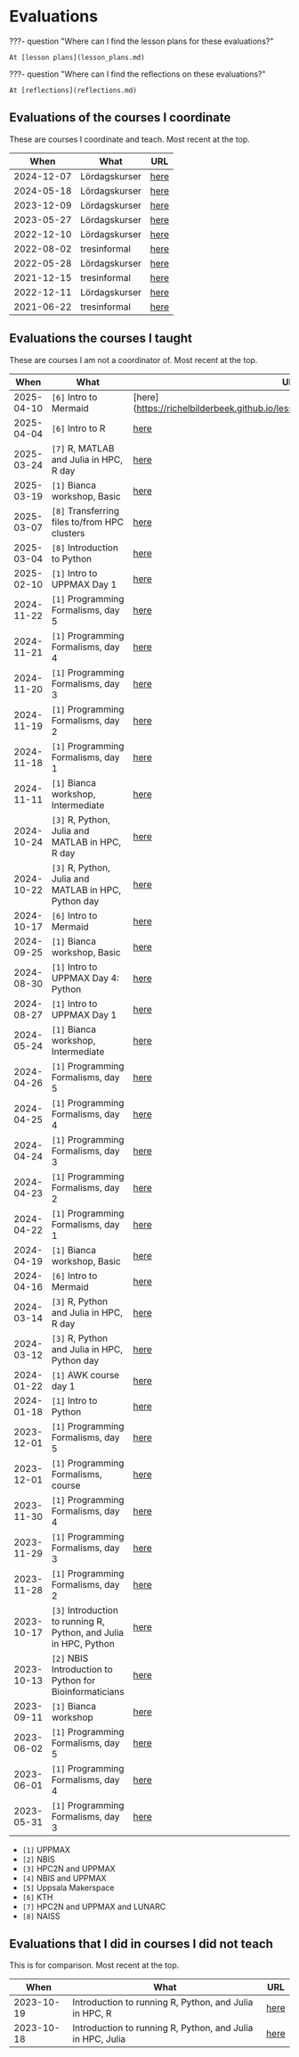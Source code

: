 # Evaluations

???- question "Where can I find the lesson plans for these evaluations?"

    At [lesson plans](lesson_plans.md)

???- question "Where can I find the reflections on these evaluations?"

    At [reflections](reflections.md)

## Evaluations of the courses I coordinate

These are courses I coordinate and teach.
Most recent at the top.

When      |What                                                     |URL
----------|---------------------------------------------------------|-----
2024-12-07|Lördagskurser                                            |[here](https://uppsala-makerspace.github.io/loerdagskurser/data/utvaerderingar/20241207/)
2024-05-18|Lördagskurser                                            |[here](https://uppsala-makerspace.github.io/loerdagskurser/data/utvaerderingar/20240518/)
2023-12-09|Lördagskurser                                            |[here](https://uppsala-makerspace.github.io/loerdagskurser/data/utvaerderingar/20231209/)
2023-05-27|Lördagskurser                                            |[here](https://uppsala-makerspace.github.io/loerdagskurser/data/utvaerderingar/20230527/)
2022-12-10|Lördagskurser                                            |[here](https://uppsala-makerspace.github.io/loerdagskurser/data/utvaerderingar/20221210/)
2022-08-02|tresinformal                                             |[here](https://github.com/tresinformal/drakkar/blob/master/doc/20220802_tresinformal_evaluation.md)
2022-05-28|Lördagskurser                                            |[here](https://uppsala-makerspace.github.io/loerdagskurser/data/utvaerderingar/20220528/)
2021-12-15|tresinformal                                             |[here](https://github.com/tresinformal/drakkar/blob/master/doc/20211215_tresinformal_evaluation.md)
2022-12-11|Lördagskurser                                            |[here](https://uppsala-makerspace.github.io/loerdagskurser/data/utvaerderingar/20211211/)
2021-06-22|tresinformal                                             |[here](https://github.com/tresinformal/drakkar/blob/master/doc/20210622_tresinformal_evaluation.md)

## Evaluations the courses I taught

These are courses I am not a coordinator of.
Most recent at the top.

When      |What                                                              |URL
----------|------------------------------------------------------------------|----------------------------------------
2025-04-10|`[6]` Intro to Mermaid                                            |[here](<https://richelbilderbeek.github.io/lesson_mermaid/evaluations/20250410/>
2025-04-04|`[6]` Intro to R                                                  |[here](https://richelbilderbeek.github.io/intro_r_course/evaluations/20250404/)
2025-03-24|`[7]` R, MATLAB and Julia in HPC, R day                           |[here](https://github.com/UPPMAX/R-matlab-julia-HPC/tree/main/evaluations/20250324)
2025-03-19|`[1]` Bianca workshop, Basic                                      |[here](https://uppmax.github.io/bianca_workshops/evaluations/20250319)
2025-03-07|`[8]` Transferring files to/from HPC clusters                     |[here](https://uppmax.github.io/naiss_file_transfer_course/evaluations/20250307/)
2025-03-04|`[8]` Introduction to Python                                      |[here](https://uppmax.github.io/naiss_intro_python/evaluations/20250304/)
2025-02-10|`[1]` Intro to UPPMAX Day 1                                       |[here](https://uppmax.github.io/uppmax_intro_day_1/evaluations/20250210/)
2024-11-22|`[1]` Programming Formalisms, day 5                               |[here](https://uppmax.github.io/programming_formalisms/evaluations/2024_autumn/20241122/)
2024-11-21|`[1]` Programming Formalisms, day 4                               |[here](https://uppmax.github.io/programming_formalisms/evaluations/2024_autumn/20241121/)
2024-11-20|`[1]` Programming Formalisms, day 3                               |[here](https://uppmax.github.io/programming_formalisms/evaluations/2024_autumn/20241120/)
2024-11-19|`[1]` Programming Formalisms, day 2                               |[here](https://uppmax.github.io/programming_formalisms/evaluations/2024_autumn/20241119/)
2024-11-18|`[1]` Programming Formalisms, day 1                               |[here](https://uppmax.github.io/programming_formalisms/evaluations/2024_autumn/20241118/)
2024-11-11|`[1]` Bianca workshop, Intermediate                               |[here](https://uppmax.github.io/bianca_workshops/evaluations/20241111)
2024-10-24|`[3]` R, Python, Julia and MATLAB in HPC, R day                   |[here](https://github.com/UPPMAX/R-python-julia-matlab-HPC/tree/main/evaluations/20241024)
2024-10-22|`[3]` R, Python, Julia and MATLAB in HPC, Python day              |[here](https://github.com/UPPMAX/R-python-julia-matlab-HPC/tree/main/evaluations/20241022)
2024-10-17|`[6]` Intro to Mermaid                                            |[here](https://richelbilderbeek.github.io/lesson_mermaid/evaluations/20241017/)
2024-09-25|`[1]` Bianca workshop, Basic                                      |[here](https://uppmax.github.io/bianca_workshops/evaluations/20240925)
2024-08-30|`[1]` Intro to UPPMAX Day 4: Python                               |[here](https://uppmax.github.io/naiss_intro_python/evaluations/20240830)
2024-08-27|`[1]` Intro to UPPMAX Day 1                                       |[here](https://uppmax.github.io/uppmax_intro_day_1/evaluations/20240827/)
2024-05-24|`[1]` Bianca workshop, Intermediate                               |[here](https://uppmax.github.io/bianca_workshops/evaluations/20240524)
2024-04-26|`[1]` Programming Formalisms, day 5                               |[here](https://uppmax.github.io/programming_formalisms/evaluations/2024_summer/20240426/)
2024-04-25|`[1]` Programming Formalisms, day 4                               |[here](https://uppmax.github.io/programming_formalisms/evaluations/2024_summer/20240425/)
2024-04-24|`[1]` Programming Formalisms, day 3                               |[here](https://uppmax.github.io/programming_formalisms/evaluations/2024_summer/20240424/)
2024-04-23|`[1]` Programming Formalisms, day 2                               |[here](https://uppmax.github.io/programming_formalisms/evaluations/2024_summer/20240423/)
2024-04-22|`[1]` Programming Formalisms, day 1                               |[here](https://uppmax.github.io/programming_formalisms/evaluations/2024_summer/20240422/)
2024-04-19|`[1]` Bianca workshop, Basic                                      |[here](https://uppmax.github.io/bianca_workshops/evaluations/20240419)
2024-04-16|`[6]` Intro to Mermaid                                            |[here](https://richelbilderbeek.github.io/lesson_mermaid/evaluations/20240416/)
2024-03-14|`[3]` R, Python and Julia in HPC, R day                           |[here](https://github.com/UPPMAX/R-python-julia-matlab-HPC/raw/main/evaluations/20240314/Introduction%20to%20running%20R,%20Python,%20and%20Julia%20in%20HPC,%2012-14%20March%202024%20-%20DAY%203%20(R)%20(1-13).xlsx)
2024-03-12|`[3]` R, Python and Julia in HPC, Python day                      |[here](https://github.com/UPPMAX/R-python-julia-matlab-HPC/raw/main/evaluations/20240312/Introduction%20to%20running%20R,%20Python,%20and%20Julia%20in%20HPC,%2012-14%20March%202024%20-%20DAY%201%20(Python)(1-25).xlsx)
2024-01-22|`[1]` AWK course day 1                                            |[here](https://github.com/richelbilderbeek/awk_course/blob/master/evaluations/20240122/README.md)
2024-01-18|`[1]` Intro to Python                                             |[here](https://uppmax.github.io/naiss_intro_python/evaluations/20240118)
2023-12-01|`[1]` Programming Formalisms, day 5                               |[here](https://uppmax.github.io/programming_formalisms/evaluations/2023_autumn/retrospective_results_day_5/)
2023-12-01|`[1]` Programming Formalisms, course                              |[here](https://uppmax.github.io/programming_formalisms/evaluations/2023_autumn/retrospective_results_course/)
2023-11-30|`[1]` Programming Formalisms, day 4                               |[here](https://uppmax.github.io/programming_formalisms/evaluations/2023_autumn/retrospective_results_day_4/)
2023-11-29|`[1]` Programming Formalisms, day 3                               |[here](https://uppmax.github.io/programming_formalisms/evaluations/2023_autumn/retrospective_results_day_3/)
2023-11-28|`[1]` Programming Formalisms, day 2                               |[here](https://uppmax.github.io/programming_formalisms/evaluations/2023_autumn/retrospective_results_day_2/)
2023-10-17|`[3]` Introduction to running R, Python, and Julia in HPC, Python |[here](https://github.com/UPPMAX/R-python-julia-matlab-HPC/blob/main/evaluations/20231017/README.md)
2023-10-13|`[2]` NBIS Introduction to Python for Bioinformaticians           |[here](https://github.com/NBISweden/workshop-python/blob/ht23/evaluation/Intro%20to%20Python%202023%20evaluation.csv)
2023-09-11|`[1]` Bianca workshop                                             |[here](https://uppmax.github.io/bianca_workshops/evaluations/20230911)
2023-06-02|`[1]` Programming Formalisms, day 5                               |[here](https://uppmax.github.io/programming_formalisms/evaluations/2023_summer/retro-day5.pdf)
2023-06-01|`[1]` Programming Formalisms, day 4                               |[here](https://uppmax.github.io/programming_formalisms/evaluations/2023_summer/retro-day4.pdf)
2023-05-31|`[1]` Programming Formalisms, day 3                               |[here](https://uppmax.github.io/programming_formalisms/evaluations/2023_summer/retro-day3.pdf)

- `[1]` UPPMAX
- `[2]` NBIS
- `[3]` HPC2N and UPPMAX
- `[4]` NBIS and UPPMAX
- `[5]` Uppsala Makerspace
- `[6]` KTH
- `[7]` HPC2N and UPPMAX and LUNARC
- `[8]` NAISS

## Evaluations that I did in courses I did not teach

This is for comparison.
Most recent at the top.

When      |What                                                       |URL
----------|-----------------------------------------------------------|-----
2023-10-19|Introduction to running R, Python, and Julia in HPC, R     |[here](https://github.com/UPPMAX/R-python-julia-matlab-HPC/blob/main/evaluations/20231019/README.md)
2023-10-18|Introduction to running R, Python, and Julia in HPC, Julia |[here](https://github.com/UPPMAX/R-python-julia-matlab-HPC/blob/main/evaluations/20231018/README.md)
